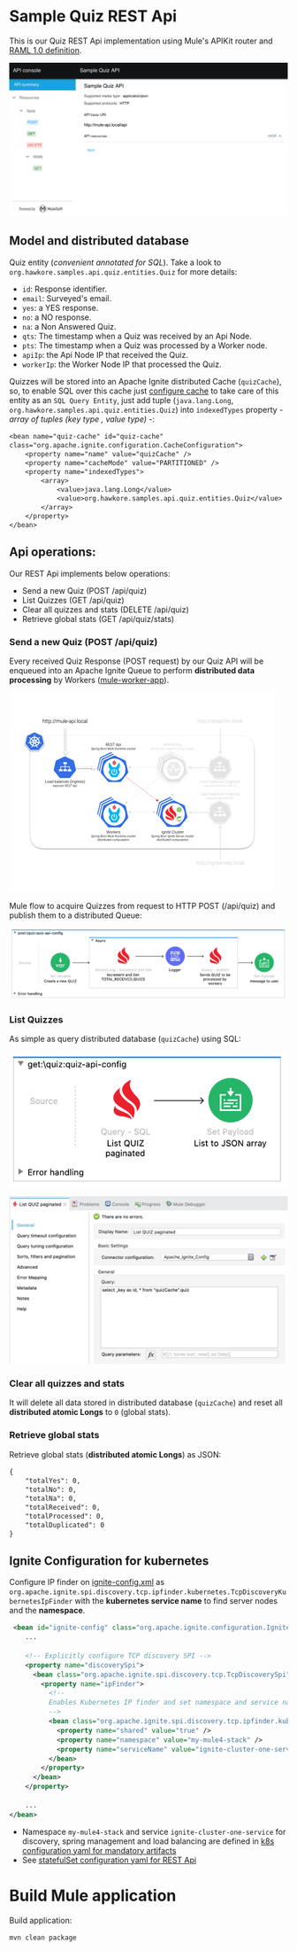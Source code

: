 # Sample Quiz REST Api

This is our Quiz REST Api implementation using Mule's APIKit router and [RAML 1.0 definition](./src/main/resources/api/quiz.raml). 

![sample-quiz-api](../docs/assets/sample-quiz-api.png)

## Model and distributed database
 
Quiz entity (_convenient annotated for SQL_). Take a look to `org.hawkore.samples.api.quiz.entities.Quiz` for more details:
- `id`: Response identifier.
- `email`: Surveyed's email.
- `yes`: a YES response.
- `no`: a NO response.
- `na`: a Non Answered Quiz.
- `qts`: The timestamp when a Quiz was received by an Api Node.
- `pts`: The timestamp when a Quiz was processed by a Worker node.
- `apiIp`: the Api Node IP that received the Quiz. 
- `workerIp`: the Worker Node IP that processed the Quiz. 

Quizzes will be stored into an Apache Ignite distributed Cache (`quizCache`), so, to enable SQL over this cache
just [configure cache](src/main/resources/ignite-config.xml) to take care of this entity as an `SQL Query Entity`, 
just add tuple (`java.lang.Long`, `org.hawkore.samples.api.quiz.entities.Quiz`) into `indexedTypes` property - _array of tuples (key type , value type)_ -:

```
<bean name="quiz-cache" id="quiz-cache" class="org.apache.ignite.configuration.CacheConfiguration">
    <property name="name" value="quizCache" />
    <property name="cacheMode" value="PARTITIONED" />
    <property name="indexedTypes">
        <array>
            <value>java.lang.Long</value>
            <value>org.hawkore.samples.api.quiz.entities.Quiz</value>
        </array>
    </property>
</bean>
```
## Api operations:

Our REST Api implements below operations:

- Send a new Quiz (POST /api/quiz)
- List Quizzes (GET /api/quiz)
- Clear all quizzes and stats (DELETE /api/quiz)
- Retrieve global stats (GET /api/quiz/stats)

### Send a new Quiz (POST /api/quiz)

Every received Quiz Response (POST request) by our Quiz API will be enqueued into an Apache Ignite Queue to perform **distributed data processing** by Workers ([mule-worker-app](../mule-worker-app/README.md)).

![kube-mule-ignite-api](../docs/assets/kube-mule-ignite-api.gif)

Mule flow to acquire Quizzes from request to HTTP POST (/api/quiz) and publish them to a distributed Queue:

![mule-api-app-post-flow](../docs/assets/mule-api-app-post-flow.png)

### List Quizzes

As simple as query distributed database (`quizCache`) using SQL:

![mule-api-app-list-quizs-flow](../docs/assets/mule-api-app-list-quizs-flow.png)

![mule-api-app-list-quizs-query-config](../docs/assets/mule-api-app-list-quizs-query-config.png)

### Clear all quizzes and stats

It will delete all data stored in distributed database (`quizCache`) and reset all **distributed atomic Longs** to `0` (global stats).

### Retrieve global stats

Retrieve global stats (**distributed atomic Longs**) as JSON:
```
{
	"totalYes": 0,
	"totalNo": 0,
	"totalNa": 0,
	"totalReceived": 0,
	"totalProcessed": 0,
	"totalDuplicated": 0
}
```

## Ignite Configuration for kubernetes

Configure IP finder on [ignite-config.xml](src/main/resources/ignite-config.xml) as `org.apache.ignite.spi.discovery.tcp.ipfinder.kubernetes.TcpDiscoveryKubernetesIpFinder` with the **kubernetes service name** to find server nodes and the **namespace**.

``` xml
 <bean id="ignite-config" class="org.apache.ignite.configuration.IgniteConfiguration">
    ...

    <!-- Explicitly configure TCP discovery SPI -->
    <property name="discoverySpi">
      <bean class="org.apache.ignite.spi.discovery.tcp.TcpDiscoverySpi">
        <property name="ipFinder">
          <!--
          Enables Kubernetes IP finder and set namespace and service name (cluster) to find SERVER nodes.
          -->
          <bean class="org.apache.ignite.spi.discovery.tcp.ipfinder.kubernetes.TcpDiscoveryKubernetesIpFinder">
            <property name="shared" value="true" />
            <property name="namespace" value="my-mule4-stack" />
            <property name="serviceName" value="ignite-cluster-one-service" />
          </bean>
        </property>
      </bean>
    </property>

    ...
</bean>
```

- Namespace `my-mule4-stack` and service `ignite-cluster-one-service` for discovery, spring management and load balancing are defined in [k8s configuration yaml for mandatory artifacts](../kubernetes/1-mandatory.yaml)
- See [statefulSet configuration yaml for REST Api](../kubernetes/6-statefulset-mule-api-app.yaml)

# Build Mule application

Build application:

``` bash
mvn clean package
```
